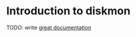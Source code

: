 # Introduction to diskmon

TODO: write [great documentation](http://jacobian.org/writing/great-documentation/what-to-write/)
